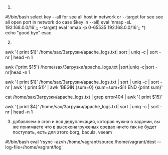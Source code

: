1)

#!/bin/bash
select key --all for see all host in network or --target for see see all open port in network
do
    case $key in
    --all)
            eval 'nmap -sL 192.168.0.0/16';;
    --target)
            eval 'nmap -p 0-65535 192.168.0.0/16';;
    *)      
            echo "good bye" 
    esac


2)

awk '{ print $1}' /home/sax/Загрузки/apache_logs.txt| sort | uniq -c | sort -nr | head -n 1

awk {'print $15'} /home/sax/Загрузки/apache_logs.txt |sort|uniq -c|sort -nr|head -n 1

awk '{ print $1}' /home/sax/Загрузки/apache_logs.txt | sort | uniq -c | sort -nr | awk '{ print $1}' | awk 'BEGIN {sum=0} {sum=sum+$1} END {print sum}'

cat /home/sax/Загрузки/apache_logs.txt | grep error404 | awk '{ print $15}'

awk '{ print $4}' /home/sax/Загрузки/apache_logs.txt| sort | uniq -c | sort -nr | head -n 1


3) добавляем в cron и вся дедуплекация, которая нужна в задании, вы же понимаете что в высоконагруженых средах никто так не будет поступать, есть для этого borg, bacula, veeam 

#!/bin/bash
eval 'rsync -azvh /home/vagrant/source /home/vagrant/dest --log-file=/home/vagrant/log'

